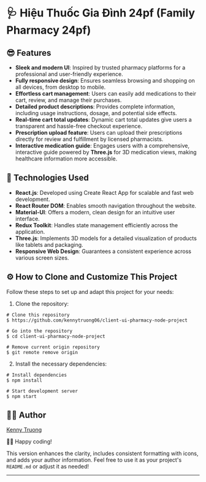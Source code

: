 # 🩺 **Hiệu Thuốc Gia Đình 24pf (Family Pharmacy 24pf)**

## 😎 **Features**

- **Sleek and modern UI**: Inspired by trusted pharmacy platforms for a professional and user-friendly experience.
- **Fully responsive design**: Ensures seamless browsing and shopping on all devices, from desktop to mobile.
- **Effortless cart management**: Users can easily add medications to their cart, review, and manage their purchases.
- **Detailed product descriptions**: Provides complete information, including usage instructions, dosage, and potential side effects.
- **Real-time cart total updates**: Dynamic cart total updates give users a transparent and hassle-free checkout experience.
- **Prescription upload feature**: Users can upload their prescriptions directly for review and fulfillment by licensed pharmacists.
- **Interactive medication guide**: Engages users with a comprehensive, interactive guide powered by **Three.js** for 3D medication views, making healthcare information more accessible.

## 🚀 **Technologies Used**

- **React.js**: Developed using Create React App for scalable and fast web development.
- **React Router DOM**: Enables smooth navigation throughout the website.
- **Material-UI**: Offers a modern, clean design for an intuitive user interface.
- **Redux Toolkit**: Handles state management efficiently across the application.
- **Three.js**: Implements 3D models for a detailed visualization of products like tablets and packaging.
- **Responsive Web Design**: Guarantees a consistent experience across various screen sizes.

## ⚙️ **How to Clone and Customize This Project**

Follow these steps to set up and adapt this project for your needs:

1. Clone the repository:

```
# Clone this repository
$ https://github.com/kennytruong06/client-ui-pharmacy-node-project

# Go into the repository
$ cd client-ui-pharmacy-node-project

# Remove current origin repository
$ git remote remove origin

```

2. Install the necessary dependencies:

```
# Install dependencies
$ npm install

# Start development server
$ npm start
```

## 👨‍💼 Author
[Kenny Truong](https://github.com/kennytruong06)

👨‍💻 Happy coding!


This version enhances the clarity, includes consistent formatting with icons, and adds your author information. Feel free to use it as your project's `README.md` or adjust it as needed!

---
